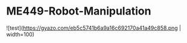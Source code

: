 # ME449-Robot-Manipulation
![test](https://gyazo.com/eb5c5741b6a9a16c692170a41a49c858.png | width=100)
